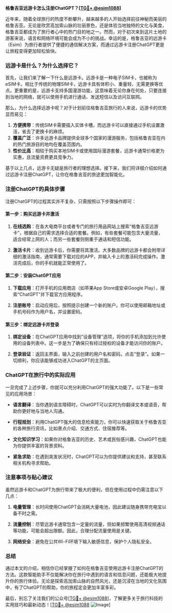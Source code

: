 **格鲁吉亚远游卡怎么注册ChatGPT？[[TG💪+ @esim1088](https://t.me/s/esim1088)]**

近年来，随着全球旅行的热度不断攀升，越来越多的人开始选择前往神秘而美丽的格鲁吉亚。无论是欣赏高加索山脉的壮丽景色，还是体验当地独特的文化与美食，格鲁吉亚都成为了旅行者心中的热门目的地之一。然而，对于初次来到这片土地的游客来说，语言和网络环境可能会成为不小的挑战。幸运的是，格鲁吉亚的远游卡（Esim）为旅行者提供了便捷的通信解决方案，而通过远游卡注册ChatGPT更是让旅程变得更加轻松愉快。

### 远游卡是什么？为什么选择它？

首先，让我们来了解一下什么是远游卡。远游卡是一种电子SIM卡，也被称为eSIM卡。相比于传统的物理SIM卡，远游卡具有体积小、重量轻、无需更换等优点。更重要的是，远游卡支持多国漫游功能，这意味着无论你身在何处，只要连接到当地的网络，就可以使用手机进行通话、发送短信以及访问互联网。

那么，为什么选择远游卡呢？对于计划前往格鲁吉亚旅行的人来说，远游卡的优势显而易见：

1. **方便携带**：传统SIM卡需要插入实体卡槽，而远游卡可以直接通过手机设置激活，省去了更换卡的麻烦。
2. **覆盖广泛**：许多远游卡品牌提供全球多个国家的漫游服务，包括格鲁吉亚在内的热门旅游目的地均在覆盖范围内。
3. **性价比高**：相较于购买本地SIM卡或使用国际漫游套餐，远游卡通常价格更为实惠，且流量资费更具竞争力。

基于以上几点，远游卡无疑是旅行者的理想选择。接下来，我们将详细介绍如何通过远游卡注册ChatGPT，让你在格鲁吉亚的旅途更加智能化。

### 注册ChatGPT的具体步骤

注册ChatGPT的过程其实并不复杂，只需按照以下步骤操作即可：

#### 第一步：购买远游卡并激活

1. **在线选购**：在各大电商平台或者专门的旅行用品网站上搜索“格鲁吉亚远游卡”，根据自己的需求选择合适的套餐。例如，有些套餐可能包含大量流量，适合经常上网的人；而另一些套餐则侧重于通话和短信功能。
   
2. **激活卡片**：收到远游卡后，你需要将其激活。大多数品牌的远游卡都会附带详细的激活指南，通常需要下载对应的APP，并输入卡上的激活码完成操作。激活完成后，你的手机就能正常使用了。

#### 第二步：安装ChatGPT应用

1. **下载应用**：打开手机的应用商店（如苹果App Store或安卓Google Play），搜索“ChatGPT”并下载官方应用程序。
   
2. **注册账号**：启动应用后，按照提示创建一个新的账户。你可以使用邮箱地址或手机号码作为用户名，并设置密码。

#### 第三步：绑定远游卡并登录

1. **绑定设备**：在ChatGPT应用中找到“设备管理”选项，将你的手机添加到允许使用的设备列表中。这一步是为了确保只有经过授权的设备才能访问你的账户。
   
2. **登录验证**：返回主界面，输入之前创建的用户名和密码，点击“登录”。如果一切顺利，你应该能够成功进入ChatGPT的主页面。

### ChatGPT在旅行中的实际应用

一旦完成了上述步骤，你就可以充分利用ChatGPT的强大功能了。以下是一些常见的应用场景：

- **语言翻译**：当你遇到语言障碍时，ChatGPT可以实时为你翻译文本或语音，帮助你更好地与当地人沟通。
  
- **行程规划**：利用ChatGPT强大的信息检索能力，你可以快速获取关于格鲁吉亚的各种旅行资讯，比如景点介绍、交通方式、住宿推荐等。

- **文化知识学习**：如果你对格鲁吉亚的历史、艺术或民俗感兴趣，ChatGPT也能为你提供丰富的背景资料。

- **紧急求助**：在遇到突发状况时，ChatGPT可以为你提供建议和支持，甚至联系相关机构寻求帮助。

### 注意事项与贴心建议

虽然远游卡和ChatGPT为旅行带来了极大的便利，但在使用过程中仍需注意以下几点：

1. **电量管理**：长时间使用ChatGPT会消耗大量电池，因此建议随身携带充电宝以备不时之需。
   
2. **流量控制**：尽管远游卡通常包含一定量的流量，但如果频繁使用高清视频通话等功能，可能会超出限额。因此，合理分配流量使用是关键。

3. **网络安全**：避免在公共Wi-Fi环境下输入敏感信息，保护个人隐私安全。

### 总结

通过本文的介绍，相信你已经掌握了如何在格鲁吉亚使用远游卡注册ChatGPT的方法。这款智能助手不仅能解决你在旅行中遇到的语言和信息问题，还能极大地提升你的旅行体验。无论是探索高加索山脉的自然风光，还是沉浸在当地的文化氛围中，有了ChatGPT的帮助，你的旅程定会更加丰富多彩。

最后，别忘了关注我们的公众号[[TG💪+ @esim1088](https://t.me/s/esim1088)]，了解更多关于旅行科技的实用技巧和最新动态！[[TG💪+ @esim1088](https://t.me/s/esim1088) ![Image](https://i.postimg.cc/4NQfJmqS/Snipaste-2025-05-13-00-14-12.png)]